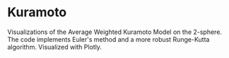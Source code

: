 # Kuramoto
Visualizations of the Average Weighted Kuramoto Model on the 2-sphere. The code implements Euler's method and a more robust Runge-Kutta algorithm. Visualized with Plotly.
